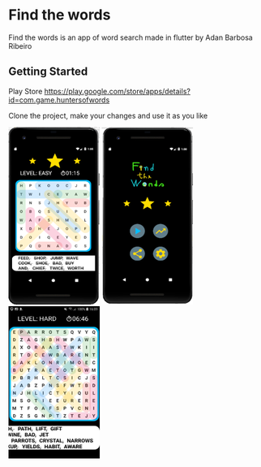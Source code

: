 # Find the words

Find the words is an app of word search made in flutter by Adan Barbosa Ribeiro

## Getting Started

Play Store https://play.google.com/store/apps/details?id=com.game.huntersofwords

Clone the project, make your changes and use it as you like
<div class="row">
<img src="https://github.com/AdaoProjects/word_search_flutter/blob/master/screenshots/screenshot_one.jpeg" alt="alt text" width="180" height="350">
<img src="https://github.com/AdaoProjects/word_search_flutter/blob/master/screenshots/screenshot_three.jpeg" alt="alt text" width="180" height="350">
<img src="https://github.com/AdaoProjects/word_search_flutter/blob/master/screenshots/screenshot_two.jpeg" alt="alt text" width="180" height="300">
  </div>

